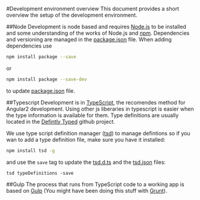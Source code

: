 ﻿#Development environment overview
This document provides a short overview the setup of the development environment.

##Node
Development is node based and requires [Node.js](https://nodejs.org/) to be installed and some understanding of the works of Node.js and [npm](https://www.npmjs.com/). 
Dependencies and versioning are managed in the [package.json](../package.json) file.
When adding dependencies use

```bash
npm install package --save
```
or
```bash
npm install package --save-dev
```
to update [package.json](../package.json) file.

##Typescript
Development is in [TypeScript](http://www.typescriptlang.org/), the recomendes method for Angular2 development. Using other js liberaries in typescript is easier when the type information is available for them. Type definitions are usually located in the [Defintly Typed](https://github.com/borisyankov/DefinitelyTyped) github project.

We use type script definition manager ([tsd](https://github.com/DefinitelyTyped/tsd)) to manage defintions so if you wan to add a type definition file, make sure you have it installed:
```bash
npm install tsd -g
```
and use the `save` tag to update the [tsd.d.ts](../typings/tsd.d.ts) and the [tsd.json](../tsd.json) files:
```bush
tsd typeDefinitions -save
```

##Gulp
The process that runs from TypeScript code to a working app is based on [Gulp](http://gulpjs.com/) (You might have been doing this stuff with [Grunt](http://gruntjs.com/)).
